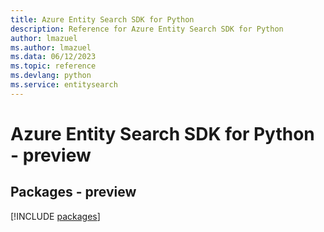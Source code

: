 ```yaml
---
title: Azure Entity Search SDK for Python
description: Reference for Azure Entity Search SDK for Python
author: lmazuel
ms.author: lmazuel
ms.data: 06/12/2023
ms.topic: reference
ms.devlang: python
ms.service: entitysearch
---
```

# Azure Entity Search SDK for Python - preview
## Packages - preview
[!INCLUDE [packages](entity-search-index.md)]